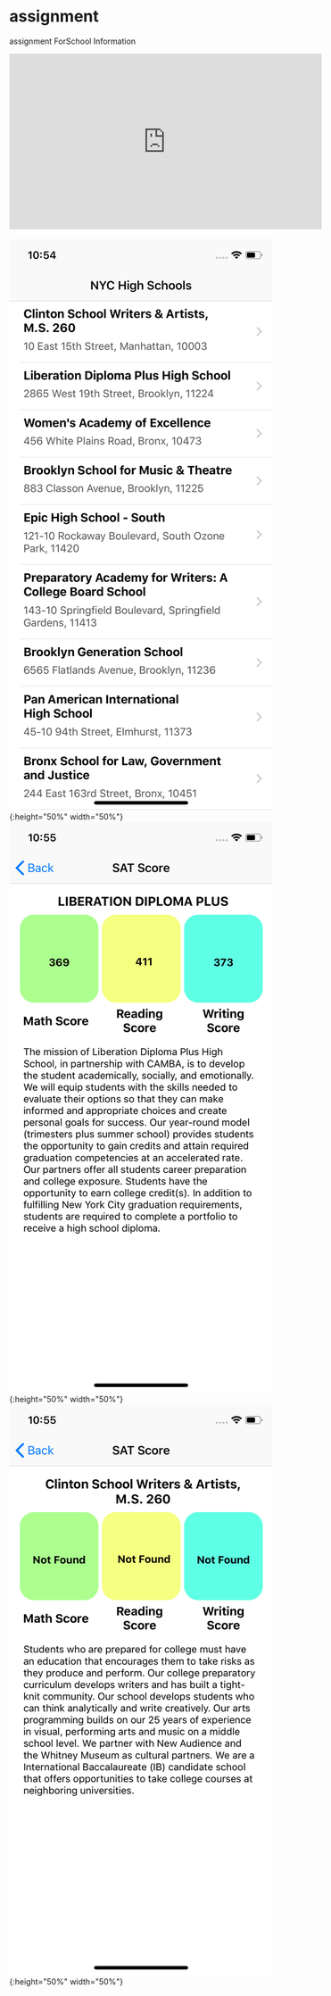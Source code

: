 # assignment
assignment ForSchool Information

<iframe width="560" height="315" src="https://www.youtube.com/embed/27mP159KOZo" frameborder="0" allow="accelerometer; autoplay; encrypted-media; gyroscope; picture-in-picture" allowfullscreen></iframe>

![image](https://github.com/rohit11/assignment/blob/master/Simulator%20Screen%20Shot%20-%20iPhone%20Xs%20-%202019-10-13%20at%2010.54.58.png){:height="50%" width="50%"}
![image](https://github.com/rohit11/assignment/blob/master/Simulator%20Screen%20Shot%20-%20iPhone%20Xs%20-%202019-10-13%20at%2010.55.01.png){:height="50%" width="50%"}
![image](https://github.com/rohit11/assignment/blob/master/Simulator%20Screen%20Shot%20-%20iPhone%20Xs%20-%202019-10-13%20at%2010.55.06.png){:height="50%" width="50%"}
